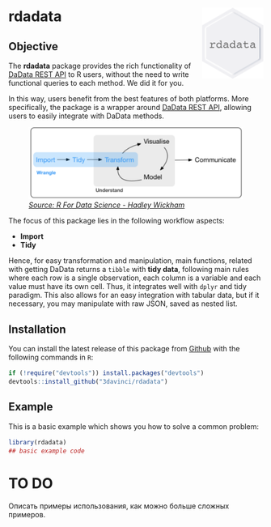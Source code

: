 
<!-- README.md is generated from README.Rmd. Please edit that file -->

# rdadata<img src="man/figures/logo.png" align="right" height=140/>

## Objective

The **rdadata** package provides the rich functionality of [DaData REST
API](https://dadata.ru/api/) to R users, without the need to write
functional queries to each method. We did it for you.

In this way, users benefit from the best features of both platforms.
More specifically, the package is a wrapper around [DaData REST
API](https://dadata.ru/api/), allowing users to easily integrate with
DaData methods.

<figure>
<img src="man/figures/wrangle.png" style="width:469px;height=184px">
<figcaption>
<a href="https://r4ds.had.co.nz/"><i>Source: R For Data Science - Hadley
Wickham</i></a>
</figcaption>
</figure>

The focus of this package lies in the following workflow aspects:

-   **Import**
-   **Tidy**

Hence, for easy transformation and manipulation, main functions, related
with getting DaData returns a `tibble` with **tidy data**, following
main rules where each row is a single observation, each column is a
variable and each value must have its own cell. Thus, it integrates well
with `dplyr` and tidy paradigm. This also allows for an easy integration
with tabular data, but if it necessary, you may manipulate with raw
JSON, saved as nested list.

## Installation

You can install the latest release of this package from
[Github](https://github.com/3davinci/rdadata) with the following
commands in `R`:

``` r
if (!require("devtools")) install.packages("devtools")
devtools::install_github("3davinci/rdadata")
```

## Example

This is a basic example which shows you how to solve a common problem:

``` r
library(rdadata)
## basic example code
```

# TO DO

Описать примеры использования, как можно больше сложных примеров.
